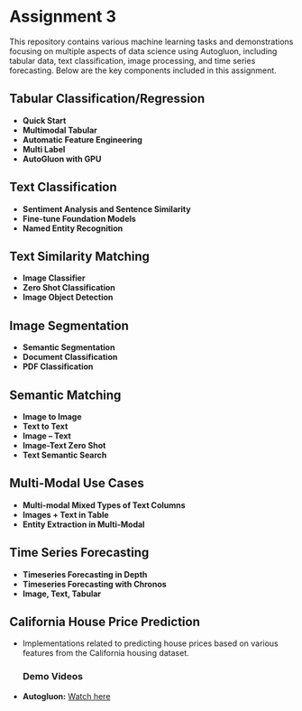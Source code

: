 # Assignment 3

This repository contains various machine learning tasks and demonstrations focusing on multiple aspects of data science using Autogluon, including tabular data, text classification, image processing, and time series forecasting. Below are the key components included in this assignment.

## Tabular Classification/Regression

- **Quick Start**
- **Multimodal Tabular**
- **Automatic Feature Engineering**
- **Multi Label**
- **AutoGluon with GPU**

## Text Classification

- **Sentiment Analysis and Sentence Similarity**
- **Fine-tune Foundation Models**
- **Named Entity Recognition**

## Text Similarity Matching

- **Image Classifier**
- **Zero Shot Classification**
- **Image Object Detection**

## Image Segmentation

- **Semantic Segmentation**
- **Document Classification**
- **PDF Classification**

## Semantic Matching

- **Image to Image**
- **Text to Text**
- **Image – Text**
- **Image-Text Zero Shot**
- **Text Semantic Search**

## Multi-Modal Use Cases

- **Multi-modal Mixed Types of Text Columns**
- **Images + Text in Table**
- **Entity Extraction in Multi-Modal**

## Time Series Forecasting

- **Timeseries Forecasting in Depth**
- **Timeseries Forecasting with Chronos**
- **Image, Text, Tabular**

## California House Price Prediction

- Implementations related to predicting house prices based on various features from the California housing dataset.

  ### Demo Videos
- **Autogluon:** [Watch here](https://www.youtube.com/watch?v=gcAig8H-o6Q&feature=youtu.be)

